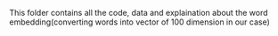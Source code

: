 This folder contains all the code, data and explaination about the word embedding(converting words into vector of 100 dimension in our case)
